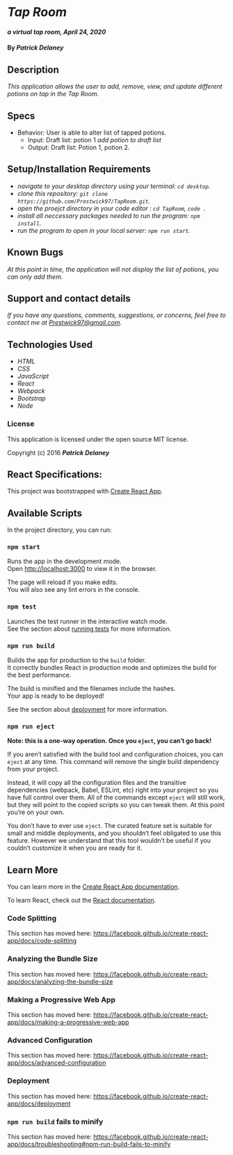 # _Tap Room_

#### _a virtual tap room, April 24, 2020_

#### By _**Patrick Delaney**_

## Description

_This application allows the user to add, remove, view, and update different potions on tap in the Tap Room._

## Specs

* Behavior: User is able to alter list of tapped potions.
	* Input: Draft list: potion 1 *add potion to draft list* 
	* Output: Draft list: Potion 1, potion 2.

## Setup/Installation Requirements

* _navigate to your desktop directory using your terminal: `cd desktop`._
* _clone this repository: `git clone https://github.com/Prestwick97/TapRoom.git`._
* _open the proejct directory in your code editor : `cd TapRoom`, `code .`_
* _install all neccessary packages needed to run the program: `npm install`._
* _run the program to open in your local server: `npm run start`._


## Known Bugs

_At this point in time, the application will not display the list of potions, you can only add them._

## Support and contact details

_If you have any questions, comments, suggestions, or concerns, feel free to contact me at Prestwick97@gmail.com._

## Technologies Used

* _HTML_
* _CSS_
* _JavaScript_
* _React_
* _Webpack_
* _Bootstrap_
* _Node_

### License

This application is licensed under the open source MIT license.

Copyright (c) 2016 **_Patrick Delaney_**

## React Specifications: 

This project was bootstrapped with [Create React App](https://github.com/facebook/create-react-app).

## Available Scripts

In the project directory, you can run:

### `npm start`

Runs the app in the development mode.<br />
Open [http://localhost:3000](http://localhost:3000) to view it in the browser.

The page will reload if you make edits.<br />
You will also see any lint errors in the console.

### `npm test`

Launches the test runner in the interactive watch mode.<br />
See the section about [running tests](https://facebook.github.io/create-react-app/docs/running-tests) for more information.

### `npm run build`

Builds the app for production to the `build` folder.<br />
It correctly bundles React in production mode and optimizes the build for the best performance.

The build is minified and the filenames include the hashes.<br />
Your app is ready to be deployed!

See the section about [deployment](https://facebook.github.io/create-react-app/docs/deployment) for more information.

### `npm run eject`

**Note: this is a one-way operation. Once you `eject`, you can’t go back!**

If you aren’t satisfied with the build tool and configuration choices, you can `eject` at any time. This command will remove the single build dependency from your project.

Instead, it will copy all the configuration files and the transitive dependencies (webpack, Babel, ESLint, etc) right into your project so you have full control over them. All of the commands except `eject` will still work, but they will point to the copied scripts so you can tweak them. At this point you’re on your own.

You don’t have to ever use `eject`. The curated feature set is suitable for small and middle deployments, and you shouldn’t feel obligated to use this feature. However we understand that this tool wouldn’t be useful if you couldn’t customize it when you are ready for it.

## Learn More

You can learn more in the [Create React App documentation](https://facebook.github.io/create-react-app/docs/getting-started).

To learn React, check out the [React documentation](https://reactjs.org/).

### Code Splitting

This section has moved here: https://facebook.github.io/create-react-app/docs/code-splitting

### Analyzing the Bundle Size

This section has moved here: https://facebook.github.io/create-react-app/docs/analyzing-the-bundle-size

### Making a Progressive Web App

This section has moved here: https://facebook.github.io/create-react-app/docs/making-a-progressive-web-app

### Advanced Configuration

This section has moved here: https://facebook.github.io/create-react-app/docs/advanced-configuration

### Deployment

This section has moved here: https://facebook.github.io/create-react-app/docs/deployment

### `npm run build` fails to minify

This section has moved here: https://facebook.github.io/create-react-app/docs/troubleshooting#npm-run-build-fails-to-minify

